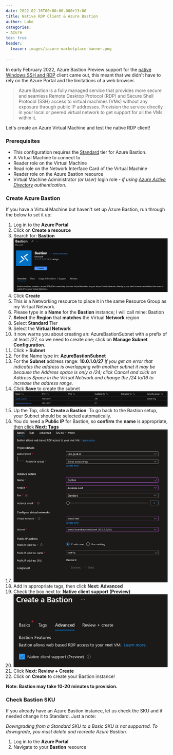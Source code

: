```yaml
---
date: 2022-02-16T00:00:00.000+13:00
title: Native RDP Client & Azure Bastion
author: Luke
categories:
- Azure
toc: true
header:
  teaser: images/iazure-marketplace-banner.png

---
```

In early February 2022, Azure Bastion Preview support for the [native Windows SSH and RDP](https://docs.microsoft.com/en-us/azure/bastion/connect-native-client-windows "Connect to a VM using the native client (Preview)") client came out, this meant that we didn't have to rely on the Azure Portal and the limitations of a web browser.

> Azure Bastion is a fully managed service that provides more secure and seamless Remote Desktop Protocol (RDP) and Secure Shell Protocol (SSH) access to virtual machines (VMs) without any exposure through public IP addresses. Provision the service directly in your local or peered virtual network to get support for all the VMs within it.

Let's create an Azure Virtual Machine and test the native RDP client!

### Prerequisites

* This configuration requires the [Standard](https://docs.microsoft.com/en-us/azure/bastion/configuration-settings "Azure Bastion documentation") tier for Azure Bastion.
* A Virtual Machine to connect to
* Reader role on the Virtual Machine
* Read role on the Network Interface Card of the Virtual Machine
* Reader role on the Azure Bastion resource
* Virtual Machine Administrator _(or User)_ login role - _if using_ [_Azure Active Directory_](https://docs.microsoft.com/en-us/azure/active-directory/devices/howto-vm-sign-in-azure-ad-windows "Login to Windows virtual machine in Azure using Azure Active Directory authentication") _authentication_.

### Create Azure Bastion

If you have a Virtual Machine but haven't set up Azure Bastion, run through the below to set it up:

 1. Log in to the **Azure Portal**
 2. Click on **Create a resource**
 3. Search for: **Bastion**
    ![Azure - Bastion](/uploads/bastionmarketplace.png "Azure - Bastion")
 4. Click **Create**
 5. This is a Networking resource to place it in the same Resource Group as my Virtual Network.
 6. Please type in a **Name** for the **Bastion** instance; I will call mine: Bastion
 7. **Select** the **Region** that **matches** the Virtual **Network** region
 8. Select **Standard** Tier
 9. Select the **Virtual Network**
10. It now warns you about creating an: AzureBastionSubnet with a prefix of at least /27, so we need to create one; click on **Manage Subnet Configuration**.
11. Click **+ Subnet**
12. For the Name type in: **AzureBastionSubnet**
13. For the **Subnet** address range: **10.0.1.0/27** _If you get an error that indicates the address is overlapping with another subnet it may be because the Address space is only a /24; click Cancel and click on Address Space in the Virtual Network and change the /24 to/16 to increase the address range._
14. Click **Save** to create the subnet
    ![Azure - Bastion](/uploads/az_subnet.png "Azure - Bastion")
15. Up the Top, click **Create a Bastion**. To go back to the Bastion setup, your Subnet should be selected automatically.
16. You do need a **Public IP** for Bastion, so **confirm** the **name** is appropriate, then click **Next: Tags**
17. ![](/uploads/2022-02-16-10_44_32-create-a-bastion-microsoft-azure-mozilla-firefox-private-browsing.png)
18. Add in appropriate tags, then click **Next: Advanced**
19. Check the box next to: **Native client support (Preview)**
20. ![](/uploads/2022-02-16-10_46_19-create-a-bastion-microsoft-azure-mozilla-firefox-private-browsing.png)
21. Click **Next: Review + Create**
22. Click on **Create** to create your Bastion instance!

**Note: Bastion may take 10-20 minutes to provision.**

### Check Bastion SKU

If you already have an Azure Bastion instance, let us check the SKU and if needed change it to Standard. Just a note: 

_Downgrading from a Standard SKU to a Basic SKU is not supported. To downgrade, you must delete and recreate Azure Bastion._

1. Log in to the **Azure Portal**
2. Navigate to your **Bastion** resource